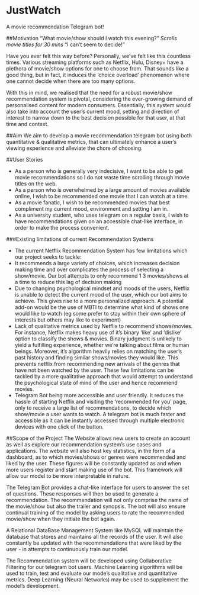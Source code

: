 # JustWatch
A movie recommendation Telegram bot!

##Motivation
“What movie/show should I watch this evening?”
*Scrolls movie titles for 30 mins*
“I can’t seem to decide!”

Have you ever felt this way before? Personally, we’ve felt like this countless times. Various streaming platforms such as Netflix, Hulu, Disney+ have a plethora of movie/show options for one to choose from. That sounds like a good thing, but in fact, it induces the ‘choice overload’ phenomenon where one cannot decide when there are too many options. 

With this in mind, we realised that the need for a robust movie/show recommendation system is pivotal, considering the ever-growing demand of personalised content for modern consumers. Essentially, this system would also take into account the user’s current mood, setting and direction of interest to narrow down to the best decision possible for that user, at that time and context. 

##Aim
We aim to develop a movie recommendation telegram bot using both quantitative & qualitative metrics, that can ultimately enhance a user’s viewing experience and alleviate the chore of choosing. 

##User Stories
- As a person who is generally very indecisive, I want to be able to get movie recommendations so I do not waste time scrolling through movie titles on the web.
- As a person who is overwhelmed by a large amount of movies available online, I wish to be recommended one movie that I can watch at a time.
- As a movie fanatic, I wish to be recommended movies that best compliment my current mood, environment and setting I am in. 
- As a university student, who uses telegram on a regular basis, I wish to have recommendations given on an accessible chat-like interface, in order to make the process convenient.


###Existing limitations of current Recommendation Systems 

- The current Netflix Recommendation System has few limitations which our project seeks to tackle:
- It recommends a large variety of choices, which increases decision making time and over complicates the process of selecting a show/movie. Our bot attempts to only recommend 1 3 movies/shows at a time to reduce this lag of decision making
- Due to changing psychological mindset and moods of the users, Netflix is unable to detect the current mood of the user, which our bot aims to achieve. This gives rise to a more personalized approach. A potential add-on would be the use of MBTI to determine what kind of shows one would like to watch (eg some prefer to stay within their own sphere of interests but others may like to experiment)
- Lack of qualitative metrics used by Netflix to recommend shows/movies. For instance, Netflix makes heavy use of it’s binary ‘like’ and ‘dislike’ option to classify the shows & movies. Binary judgment is unlikely to yield a fulfilling experience, whether we’re talking about films or human beings. Moreover, it’s algorithm heavily relies on matching the user’s past history and finding similar shows/movies they would like. This prevents netflix from recommending new arrivals of the genres that have not been watched by the user. These few limitations can be tackled by a more qualitative approach that would attempt to understand the psychological state of mind of the user and hence recommend movies. 
- Telegram Bot being more accessible and user friendly. It reduces the hassle of starting Netflix and visiting the ‘recommended for you’ page, only to receive a large list of recommendations, to decide which show/movie a user wants to watch. A telegram bot is much faster and accessible as it can be instantly accessed through multiple electronic devices with one click of the button.

##Scope of the Project
The Website allows new users to create an account as well as explore our recommendation system’s use cases and applications. The website will also host key statistics, in the form of a dashboard, as to which movies/shows or genres were recommended and liked by the user. These figures will be constantly updated as and when more users register and start making use of the bot. This framework will allow our model to be more interpretable in nature.

The Telegram Bot provides a chat-like interface for users to answer the set of questions. These responses will then be used to generate a recommendation. The recommendation will not only comprise the name of the movie/show but also the trailer and synopsis. The bot will also ensure continual training of the model by asking users to rate the recommended movie/show when they initiate the bot again.

A Relational DataBase Management System like MySQL will maintain the database that stores and maintains all the records of the user. It will also constantly be updated with the recommendations that were liked by the user - in attempts to continuously train our model. 

The Recommendation system will be developed using Collaborative Filtering for our telegram bot users. Machine Learning algorithms will be used to train, test and evaluate our mode’s qualitative and quantitative metrics. Deep Learning (Neural Networks) may be used to supplement the model’s development.
